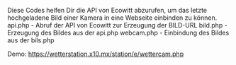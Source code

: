 Diese Codes helfen Dir die API von Ecowitt abzurufen, um das letzte hochgeladene Bild einer Kamera in eine Webseite einbinden zu können.
api.php - Abruf der API von Ecowitt zur Erzeugung der BILD-URL
bild.php - Erzeugung des Bildes aus der api.php
webcam.php - Einbindung des Bildes aus der bils.php

Demo: https://wetterstation.x10.mx/station/e/wettercam.php
